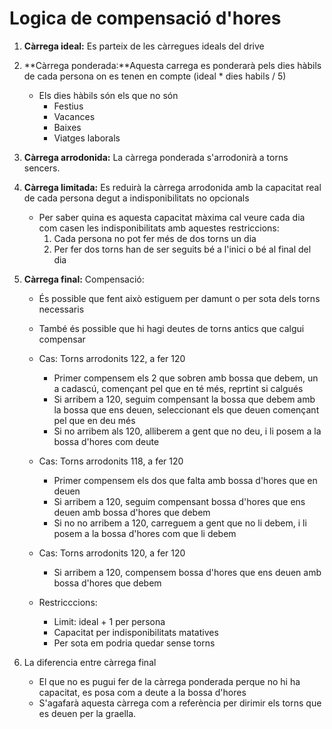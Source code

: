 # Logica de compensació d'hores

1. **Càrrega ideal:** Es parteix de les càrregues ideals del drive
1. **Càrrega ponderada:**Aquesta carrega es ponderarà pels dies hàbils de cada persona on es tenen en compte (ideal * dies habils / 5)
    - Els dies hàbils són els que no són
        - Festius
        - Vacances
        - Baixes
        - Viatges laborals
1. **Càrrega arrodonida:** La càrrega ponderada s'arrodonirà a torns sencers.

1. **Càrrega limitada:** Es reduirà la càrrega arrodonida amb la capacitat real de cada persona degut a indisponibilitats no opcionals
    - Per saber quina es aquesta capacitat màxima cal veure cada dia com casen les indisponibilitats amb aquestes restriccions:
        1. Cada persona no pot fer més de dos torns un dia
        1. Per fer dos torns han de ser seguits bé a l'inici o bé al final del dia

1. **Càrrega final:** Compensació:
    - És possible que fent això estiguem per damunt o per sota dels torns necessaris
    - També és possible que hi hagi deutes de torns antics que calgui compensar
    - Cas: Torns arrodonits 122, a fer 120
        - Primer compensem els 2 que sobren amb bossa que debem, un a cadascú, començant pel que en té més, reprtint si calgués
        - Si arribem a 120, seguim compensant la bossa que debem amb la bossa que ens deuen, seleccionant els que deuen començant pel que en deu més
        - Si no arribem als 120, alliberem a gent que no deu, i li posem a la bossa d'hores com deute
    - Cas: Torns arrodonits 118, a fer 120
        - Primer compensem els dos que falta amb bossa d'hores que en deuen
        - Si arribem a 120, seguim compensant bossa d'hores que ens deuen amb bossa d'hores que debem
        - Si no no arribem a 120, carreguem a gent que no li debem, i li posem a la bossa d'hores com que li debem
    - Cas: Torns arrodonits 120, a fer 120
        - Si arribem a 120, compensem bossa d'hores que ens deuen amb bossa d'hores que debem

    - Restricccions:
        - Limit: ideal + 1 per persona
        - Capacitat per indisponibilitats matatives
        - Per sota em podria quedar sense torns

1. La diferencia entre càrrega final  

    - El que no es pugui fer de la càrrega ponderada perque no hi ha capacitat, es posa com a deute a la bossa d'hores
    - S'agafarà aquesta càrrega com a referència per dirimir els torns que es deuen per la graella.















